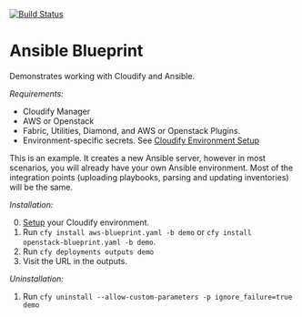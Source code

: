 [![Build Status](https://circleci.com/gh/cloudify-examples/ansible-blueprint.svg?style=shield&circle-token=:circle-token)](https://circleci.com/gh/cloudify-examples/ansible-blueprint)

# Ansible Blueprint

Demonstrates working with Cloudify and Ansible.

*Requirements:*

- Cloudify Manager
- AWS or Openstack
- Fabric, Utilities, Diamond, and AWS or Openstack Plugins.
- Environment-specific secrets. See [Cloudify Environment Setup](https://github.com/cloudify-examples/cloudify-environment-setup)

This is an example. It creates a new Ansible server, however in most scenarios, you will already have your own Ansible environment. Most of the integration points (uploading playbooks, parsing and updating inventories) will be the same.


*Installation:*

0. [Setup](https://github.com/cloudify-examples/cloudify-environment-setup) your Cloudify environment.
1. Run `cfy install aws-blueprint.yaml -b demo` or `cfy install openstack-blueprint.yaml -b demo`.
2. Run `cfy deployments outputs demo`
3. Visit the URL in the outputs.

*Uninstallation:*

1. Run `cfy uninstall --allow-custom-parameters -p ignore_failure=true demo`

